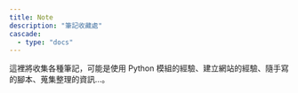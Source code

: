 ```yaml
---
title: Note
description: "筆記收藏處"
cascade:
  - type: "docs"
---
```


這裡將收集各種筆記，可能是使用 Python 模組的經驗、建立網站的經驗、隨手寫的腳本、蒐集整理的資訊...。
